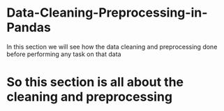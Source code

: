 # Data-Cleaning-Preprocessing-in-Pandas
In this section we will see how the data cleaning and preprocessing done before performing any task on that data
<h1>So this section is all about the cleaning and preprocessing</h1>
